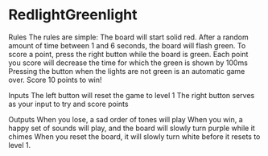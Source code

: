 # RedlightGreenlight
Rules
The rules are simple:
The board will start solid red. After a random amount of time between 1 and 6 seconds, the board will flash green.
To score a point, press the right button while the board is green.
Each point you score will decrease the time for which the green is shown by 100ms
Pressing the button when the lights are not green is an automatic game over.
Score 10 points to win!

Inputs
The left button will reset the game to level 1
The right button serves as your input to try and score points

Outputs
When you lose, a sad order of tones will play
When you win, a happy set of sounds will play, and the board will slowly turn purple while it chimes
When you reset the board, it will slowly turn white before it resets to level 1.

